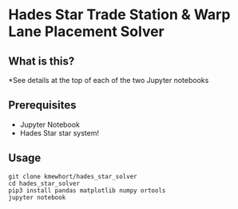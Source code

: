 # Hades Star Trade Station & Warp Lane Placement Solver

## What is this? 
*See details at the top of each of the two Jupyter notebooks

## Prerequisites
* Jupyter Notebook
* Hades Star star system! 

## Usage
```
git clone kmewhort/hades_star_solver
cd hades_star_solver
pip3 install pandas matplotlib numpy ortools
jupyter notebook
```

